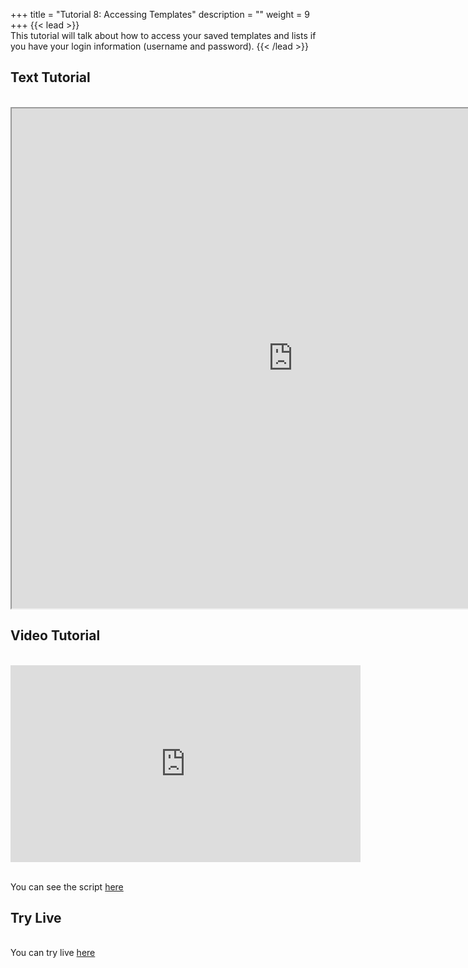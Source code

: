 +++
title = "Tutorial 8: Accessing Templates"
description = ""
weight = 9
+++
{{< lead >}}
<br/>
This tutorial will talk about how to access your saved templates and lists if you have your login information (username and password).
{{< /lead >}}

## Text Tutorial
<br/>

<iframe width="900" height="800" src="https://nbviewer.jupyter.org/github/intermine/intermine-ws-python-docs/blob/master/08-tutorial.ipynb" title="Python Tutorial 08">
</iframe>


## Video Tutorial
<br/>

<iframe width="560" height="315" src="https://www.youtube.com/embed/uQAFLTu5FUs" frameborder="0" allow="accelerometer; autoplay; encrypted-media; gyroscope; picture-in-picture" allowfullscreen></iframe>
<br/>

<br/>

You can see the script <a href="/intermine-training-portal/python-scripts/video08">here</a>


## Try Live
<br/>

<body>
You can try live <a href="https://mybinder.org/v2/gh/intermine/intermine-ws-python-docs/master?filepath=08-tutorial.ipynb">here</a>